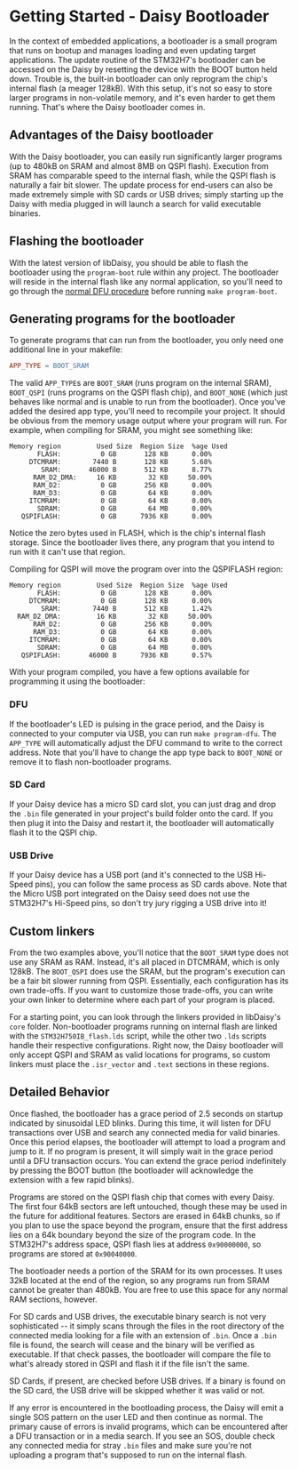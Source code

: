 # Getting Started - Daisy Bootloader

In the context of embedded applications, a bootloader is a small program that runs on bootup and manages loading and even updating target applications. The update routine of the STM32H7's bootloader can be accessed on the Daisy by resetting the device with the BOOT button held down. Trouble is, the built-in bootloader can only reprogram the chip's internal flash (a meager 128kB). With this setup, it's not so easy to store larger programs in non-volatile memory, and it's even harder to get them running. That's where the Daisy bootloader comes in.

## Advantages of the Daisy bootloader

With the Daisy bootloader, you can easily run significantly larger programs (up to 480kB on SRAM and almost 8MB on QSPI flash). Execution from SRAM has comparable speed to the internal flash, while the QSPI flash is naturally a fair bit slower. The update process for end-users can also be made extremely simple with SD cards or USB drives; simply starting up the Daisy with media plugged in will launch a search for valid executable binaries.

## Flashing the bootloader

With the latest version of libDaisy, you should be able to flash the bootloader using the `program-boot` rule within any project. The bootloader will reside in the internal flash like any normal application, so you'll need to go through the [normal DFU procedure](https://github.com/electro-smith/DaisyWiki/wiki/1.-Setting-Up-Your-Development-Environment#4a-flashing-the-daisy-via-usb) before running `make program-boot`.

## Generating programs for the bootloader

To generate programs that can run from the bootloader, you only need one additional line in your makefile:
~~~makefile
APP_TYPE = BOOT_SRAM
~~~

The valid `APP_TYPE`s are `BOOT_SRAM` (runs program on the internal SRAM), `BOOT_QSPI` (runs programs on the QSPI flash chip), and `BOOT_NONE` (which just behaves like normal and is unable to run from the bootloader). Once you've added the desired app type, you'll need to recompile your project. It should be obvious from the memory usage output where your program will run. For example, when compiling for SRAM, you might see something like:
~~~
Memory region         Used Size  Region Size  %age Used
       FLASH:          0 GB       128 KB      0.00%
     DTCMRAM:        7440 B       128 KB      5.68%
        SRAM:       46000 B       512 KB      8.77%
      RAM_D2_DMA:     16 KB        32 KB     50.00%
      RAM_D2:          0 GB       256 KB      0.00%
      RAM_D3:          0 GB        64 KB      0.00%
     ITCMRAM:          0 GB        64 KB      0.00%
       SDRAM:          0 GB        64 MB      0.00%
   QSPIFLASH:          0 GB      7936 KB      0.00%
~~~
Notice the zero bytes used in FLASH, which is the chip's internal flash storage. Since the bootloader lives there, any program that you intend to run with it can't use that region.

Compiling for QSPI will move the program over into the QSPIFLASH region:
~~~
Memory region         Used Size  Region Size  %age Used
       FLASH:          0 GB       128 KB      0.00%
     DTCMRAM:          0 GB       128 KB      0.00%
        SRAM:        7440 B       512 KB      1.42%
  RAM_D2_DMA:         16 KB        32 KB     50.00%
      RAM_D2:          0 GB       256 KB      0.00%
      RAM_D3:          0 GB        64 KB      0.00%
     ITCMRAM:          0 GB        64 KB      0.00%
       SDRAM:          0 GB        64 MB      0.00%
   QSPIFLASH:       46000 B      7936 KB      0.57%
~~~

With your program compiled, you have a few options available for programming it using the bootloader:
### DFU
If the bootloader's LED is pulsing in the grace period, and the Daisy is connected to your computer via USB, you can run `make program-dfu`. The `APP_TYPE` will automatically adjust the DFU command to write to the correct address. Note that you'll have to change the app type back to `BOOT_NONE` or remove it to flash non-bootloader programs.

### SD Card
If your Daisy device has a micro SD card slot, you can just drag and drop the `.bin` file generated in your project's build folder onto the card. If you then plug it into the Daisy and restart it, the bootloader will automatically flash it to the QSPI chip.

### USB Drive
If your Daisy device has a USB port (and it's connected to the USB Hi-Speed pins), you can follow the same process as SD cards above. Note that the Micro USB port integrated on the Daisy seed does not use the STM32H7's Hi-Speed pins, so don't try jury rigging a USB drive into it!

## Custom linkers

From the two examples above, you'll notice that the `BOOT_SRAM` type does not use any SRAM as RAM. Instead, it's all placed in DTCMRAM, which is only 128kB. The `BOOT_QSPI` does use the SRAM, but the program's execution can be a fair bit slower running from QSPI. Essentially, each configuration has its own trade-offs. If you want to customize those trade-offs, you can write your own linker to determine where each part of your program is placed. 

For a starting point, you can look through the linkers provided in libDaisy's `core` folder. Non-bootloader programs running on internal flash are linked with the `STM32H750IB_flash.lds` script, while the other two `.lds` scripts handle their respective configurations. Right now, the Daisy bootloader will only accept QSPI and SRAM as valid locations for programs, so custom linkers must place the `.isr_vector` and `.text` sections in these regions.

## Detailed Behavior

Once flashed, the bootloader has a grace period of 2.5 seconds on startup indicated by sinusoidal LED blinks. During this time, it will listen for DFU transactions over USB and search any connected media for valid binaries. Once this period elapses, the bootloader will attempt to load a program and jump to it. If no program is present, it will simply wait in the grace period until a DFU transaction occurs. You can extend the grace period indefinitely by pressing the BOOT button (the bootloader will acknowledge the extension with a few rapid blinks).

Programs are stored on the QSPI flash chip that comes with every Daisy. The first four 64kB sectors are left untouched, though these may be used in the future for additional features. Sectors are erased in 64kB chunks, so if you plan to use the space beyond the program, ensure that the first address lies on a 64k boundary beyond the size of the program code. In the STM32H7's address space, QSPI flash lies at address `0x90000000`, so programs are stored at `0x90040000`.

The bootloader needs a portion of the SRAM for its own processes. It uses 32kB located at the end of the region, so any programs run from SRAM cannot be greater than 480kB. You are free to use this space for any normal RAM sections, however.

For SD cards and USB drives, the executable binary search is not very sophisticated -- it simply scans through the files in the root directory of the connected media looking for a file with an extension of `.bin`. Once a `.bin` file is found, the search will cease and the binary will be verified as executable. If that check passes, the bootloader will compare the file to what's already stored in QSPI and flash it if the file isn't the same.

SD Cards, if present, are checked before USB drives. If a binary is found on the SD card, the USB drive will be skipped whether it was valid or not.

If any error is encountered in the bootloading process, the Daisy will emit a single SOS pattern on the user LED and then continue as normal. The primary cause of errors is invalid programs, which can be encountered after a DFU transaction or in a media search. If you see an SOS, double check any connected media for stray `.bin` files and make sure you're not uploading a program that's supposed to run on the internal flash.
